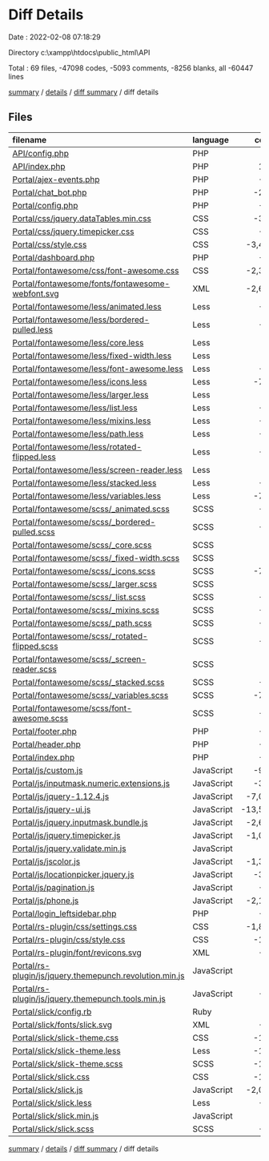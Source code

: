 # Diff Details

Date : 2022-02-08 07:18:29

Directory c:\xampp\htdocs\public_html\API

Total : 69 files,  -47098 codes, -5093 comments, -8256 blanks, all -60447 lines

[summary](results.md) / [details](details.md) / [diff summary](diff.md) / diff details

## Files
| filename | language | code | comment | blank | total |
| :--- | :--- | ---: | ---: | ---: | ---: |
| [API/config.php](/API/config.php) | PHP | 10 | 2 | 10 | 22 |
| [API/index.php](/API/index.php) | PHP | 192 | 18 | 54 | 264 |
| [Portal/ajex-events.php](/Portal/ajex-events.php) | PHP | -45 | 0 | -18 | -63 |
| [Portal/chat_bot.php](/Portal/chat_bot.php) | PHP | -210 | -18 | -81 | -309 |
| [Portal/config.php](/Portal/config.php) | PHP | -53 | -6 | -34 | -93 |
| [Portal/css/jquery.dataTables.min.css](/Portal/css/jquery.dataTables.min.css) | CSS | -349 | -123 | -66 | -538 |
| [Portal/css/jquery.timepicker.css](/Portal/css/jquery.timepicker.css) | CSS | -61 | 0 | -12 | -73 |
| [Portal/css/style.css](/Portal/css/style.css) | CSS | -3,410 | -115 | -509 | -4,034 |
| [Portal/dashboard.php](/Portal/dashboard.php) | PHP | -37 | -1 | -12 | -50 |
| [Portal/fontawesome/css/font-awesome.css](/Portal/fontawesome/css/font-awesome.css) | CSS | -2,327 | -10 | -1 | -2,338 |
| [Portal/fontawesome/fonts/fontawesome-webfont.svg](/Portal/fontawesome/fonts/fontawesome-webfont.svg) | XML | -2,671 | 0 | -1 | -2,672 |
| [Portal/fontawesome/less/animated.less](/Portal/fontawesome/less/animated.less) | Less | -28 | -2 | -5 | -35 |
| [Portal/fontawesome/less/bordered-pulled.less](/Portal/fontawesome/less/bordered-pulled.less) | Less | -17 | -3 | -6 | -26 |
| [Portal/fontawesome/less/core.less](/Portal/fontawesome/less/core.less) | Less | -8 | -2 | -3 | -13 |
| [Portal/fontawesome/less/fixed-width.less](/Portal/fontawesome/less/fixed-width.less) | Less | -4 | -2 | -1 | -7 |
| [Portal/fontawesome/less/font-awesome.less](/Portal/fontawesome/less/font-awesome.less) | Less | -13 | -4 | -2 | -19 |
| [Portal/fontawesome/less/icons.less](/Portal/fontawesome/less/icons.less) | Less | -786 | -2 | -2 | -790 |
| [Portal/fontawesome/less/larger.less](/Portal/fontawesome/less/larger.less) | Less | -9 | -3 | -2 | -14 |
| [Portal/fontawesome/less/list.less](/Portal/fontawesome/less/list.less) | Less | -16 | -2 | -2 | -20 |
| [Portal/fontawesome/less/mixins.less](/Portal/fontawesome/less/mixins.less) | Less | -41 | -10 | -10 | -61 |
| [Portal/fontawesome/less/path.less](/Portal/fontawesome/less/path.less) | Less | -11 | -3 | -2 | -16 |
| [Portal/fontawesome/less/rotated-flipped.less](/Portal/fontawesome/less/rotated-flipped.less) | Less | -12 | -4 | -5 | -21 |
| [Portal/fontawesome/less/screen-reader.less](/Portal/fontawesome/less/screen-reader.less) | Less | -2 | -2 | -2 | -6 |
| [Portal/fontawesome/less/stacked.less](/Portal/fontawesome/less/stacked.less) | Less | -17 | -2 | -2 | -21 |
| [Portal/fontawesome/less/variables.less](/Portal/fontawesome/less/variables.less) | Less | -794 | -3 | -4 | -801 |
| [Portal/fontawesome/scss/_animated.scss](/Portal/fontawesome/scss/_animated.scss) | SCSS | -28 | -2 | -5 | -35 |
| [Portal/fontawesome/scss/_bordered-pulled.scss](/Portal/fontawesome/scss/_bordered-pulled.scss) | SCSS | -17 | -3 | -6 | -26 |
| [Portal/fontawesome/scss/_core.scss](/Portal/fontawesome/scss/_core.scss) | SCSS | -8 | -2 | -3 | -13 |
| [Portal/fontawesome/scss/_fixed-width.scss](/Portal/fontawesome/scss/_fixed-width.scss) | SCSS | -4 | -2 | -1 | -7 |
| [Portal/fontawesome/scss/_icons.scss](/Portal/fontawesome/scss/_icons.scss) | SCSS | -786 | -2 | -2 | -790 |
| [Portal/fontawesome/scss/_larger.scss](/Portal/fontawesome/scss/_larger.scss) | SCSS | -9 | -3 | -2 | -14 |
| [Portal/fontawesome/scss/_list.scss](/Portal/fontawesome/scss/_list.scss) | SCSS | -16 | -2 | -2 | -20 |
| [Portal/fontawesome/scss/_mixins.scss](/Portal/fontawesome/scss/_mixins.scss) | SCSS | -41 | -10 | -10 | -61 |
| [Portal/fontawesome/scss/_path.scss](/Portal/fontawesome/scss/_path.scss) | SCSS | -11 | -3 | -2 | -16 |
| [Portal/fontawesome/scss/_rotated-flipped.scss](/Portal/fontawesome/scss/_rotated-flipped.scss) | SCSS | -12 | -4 | -5 | -21 |
| [Portal/fontawesome/scss/_screen-reader.scss](/Portal/fontawesome/scss/_screen-reader.scss) | SCSS | -2 | -2 | -2 | -6 |
| [Portal/fontawesome/scss/_stacked.scss](/Portal/fontawesome/scss/_stacked.scss) | SCSS | -17 | -2 | -2 | -21 |
| [Portal/fontawesome/scss/_variables.scss](/Portal/fontawesome/scss/_variables.scss) | SCSS | -794 | -3 | -4 | -801 |
| [Portal/fontawesome/scss/font-awesome.scss](/Portal/fontawesome/scss/font-awesome.scss) | SCSS | -13 | -4 | -2 | -19 |
| [Portal/footer.php](/Portal/footer.php) | PHP | -41 | 0 | -31 | -72 |
| [Portal/header.php](/Portal/header.php) | PHP | -95 | 0 | -29 | -124 |
| [Portal/index.php](/Portal/index.php) | PHP | -45 | -1 | -23 | -69 |
| [Portal/js/custom.js](/Portal/js/custom.js) | JavaScript | -961 | -186 | -215 | -1,362 |
| [Portal/js/inputmask.numeric.extensions.js](/Portal/js/inputmask.numeric.extensions.js) | JavaScript | -328 | -7 | -4 | -339 |
| [Portal/js/jquery-1.12.4.js](/Portal/js/jquery-1.12.4.js) | JavaScript | -7,078 | -1,857 | -2,074 | -11,009 |
| [Portal/js/jquery-ui.js](/Portal/js/jquery-ui.js) | JavaScript | -13,563 | -2,075 | -3,068 | -18,706 |
| [Portal/js/jquery.inputmask.bundle.js](/Portal/js/jquery.inputmask.bundle.js) | JavaScript | -2,644 | -7 | -32 | -2,683 |
| [Portal/js/jquery.timepicker.js](/Portal/js/jquery.timepicker.js) | JavaScript | -1,098 | -67 | -218 | -1,383 |
| [Portal/js/jquery.validate.min.js](/Portal/js/jquery.validate.min.js) | JavaScript | -1 | -3 | 0 | -4 |
| [Portal/js/jscolor.js](/Portal/js/jscolor.js) | JavaScript | -1,365 | -162 | -329 | -1,856 |
| [Portal/js/locationpicker.jquery.js](/Portal/js/locationpicker.jquery.js) | JavaScript | -395 | -56 | -13 | -464 |
| [Portal/js/pagination.js](/Portal/js/pagination.js) | JavaScript | -80 | -2 | -19 | -101 |
| [Portal/js/phone.js](/Portal/js/phone.js) | JavaScript | -2,103 | -7 | -1 | -2,111 |
| [Portal/login_leftsidebar.php](/Portal/login_leftsidebar.php) | PHP | -12 | 0 | -10 | -22 |
| [Portal/rs-plugin/css/settings.css](/Portal/rs-plugin/css/settings.css) | CSS | -1,808 | -137 | -427 | -2,372 |
| [Portal/rs-plugin/css/style.css](/Portal/rs-plugin/css/style.css) | CSS | -108 | -21 | -33 | -162 |
| [Portal/rs-plugin/font/revicons.svg](/Portal/rs-plugin/font/revicons.svg) | XML | -54 | 0 | 0 | -54 |
| [Portal/rs-plugin/js/jquery.themepunch.revolution.min.js](/Portal/rs-plugin/js/jquery.themepunch.revolution.min.js) | JavaScript | -1 | -6 | -2 | -9 |
| [Portal/rs-plugin/js/jquery.themepunch.tools.min.js](/Portal/rs-plugin/js/jquery.themepunch.tools.min.js) | JavaScript | -40 | -73 | -29 | -142 |
| [Portal/slick/config.rb](/Portal/slick/config.rb) | Ruby | -8 | 0 | -2 | -10 |
| [Portal/slick/fonts/slick.svg](/Portal/slick/fonts/slick.svg) | XML | -13 | 0 | -2 | -15 |
| [Portal/slick/slick-theme.css](/Portal/slick/slick-theme.css) | CSS | -168 | -4 | -31 | -203 |
| [Portal/slick/slick-theme.less](/Portal/slick/slick-theme.less) | Less | -150 | -5 | -14 | -169 |
| [Portal/slick/slick-theme.scss](/Portal/slick/slick-theme.scss) | SCSS | -170 | -9 | -16 | -195 |
| [Portal/slick/slick.css](/Portal/slick/slick.css) | CSS | -101 | -2 | -15 | -118 |
| [Portal/slick/slick.js](/Portal/slick/slick.js) | JavaScript | -2,019 | -47 | -827 | -2,893 |
| [Portal/slick/slick.less](/Portal/slick/slick.less) | Less | -85 | -1 | -13 | -99 |
| [Portal/slick/slick.min.js](/Portal/slick/slick.min.js) | JavaScript | -2 | -16 | 0 | -18 |
| [Portal/slick/slick.scss](/Portal/slick/slick.scss) | SCSS | -85 | -1 | -13 | -99 |

[summary](results.md) / [details](details.md) / [diff summary](diff.md) / diff details